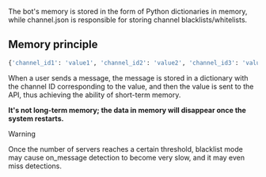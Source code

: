 The bot's memory is stored in the form of Python dictionaries in memory, while channel.json is responsible for storing channel blacklists/whitelists.

## Memory principle
```py
{'channel_id1': 'value1', 'channel_id2': 'value2', 'channel_id3': 'value3'}
```
When a user sends a message, the message is stored in a dictionary with the channel ID corresponding to the value, and then the value is sent to the API, thus achieving the ability of short-term memory.

**It's not long-term memory; the data in memory will disappear once the system restarts.**

> [!WARNING]  
> Once the number of servers reaches a certain threshold, blacklist mode may cause on_message detection to become very slow, and it may even miss detections.

